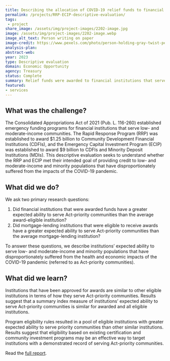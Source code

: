 ```yaml
---
title: Describing the allocation of COVID-19 relief funds to financial institutions
permalink: /projects/RRP-ECIP-descriptive-evaluation/
tags: 
 - project
share_image: /assets/img/project-images/2202-image.jpg
image: /assets/img/project-images/2202-image.webp
image_alt_text: Person writing on paper
image-credit: https://www.pexels.com/photo/person-holding-gray-twist-pen-and-white-printer-paper-on-brown-wooden-table-955389/
analysis-plan: 
abstract-web: 
year: 2023 
type: Descriptive evaluation
domain: Economic Opportunity
agency: Treasury
status: Complete
summary: Relief funds were awarded to financial institutions that serve low- and moderate-income and minority communities
featured:
- services
---
```

## What was the challenge?
The Consolidated Appropriations Act of 2021 (Pub. L. 116-260) established emergency funding programs for financial institutions that serve low- and moderate-income communities. The Rapid Response Program (RRP) was established to award $1.25 billion to Community Development Financial Institutions (CDFIs), and the Emergency Capital Investment Program (ECIP) was established to award $9 billion to CDFIs and Minority Deposit Institutions (MDIs). This descriptive evaluation seeks to understand whether the RRP and ECIP met their intended goal of providing credit to low- and moderate-income and minority populations that have disproportionately suffered from the impacts of the COVID-19 pandemic.

## What did we do?
We ask two primary research questions:
1) Did financial institutions that were awarded funds have a greater expected ability to serve Act-priority communities than the average award-eligible institution? 
2) Did mortgage-lending institutions that were eligible to receive awards have a greater expected ability to serve Act-priority communities than the average mortgage-lending institution?

To answer these questions, we describe institutions’ expected ability to serve low- and moderate-income and minority populations that have disproportionately suffered from the health and economic impacts of the COVID-19 pandemic (referred to as Act-priority communities).

## What did we learn?
Institutions that have been approved for awards are similar to other eligible institutions in terms of how they serve Act-priority communities. Results suggest that a summary index measure of institutions’ expected ability to serve Act-priority communities is similar for awarded and all eligible institutions. 

Program eligibility rules resulted in a pool of eligible institutions with greater expected ability to serve priority communities than other similar institutions. Results suggest that eligibility based on existing certification and community investment programs may be an effective way to target institutions with a demonstrated record of serving Act-priority communities.

Read the <a href="/assets/files/2202-evaluation-report.pdf" target="_blank">full report</a>.
